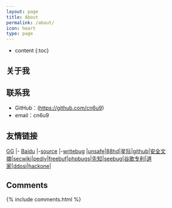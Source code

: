 ```yaml
---
layout: page
title: About
permalink: /about/
icon: heart
type: page
---
```


* content
{:toc}

## 关于我

<!-- <iframe src="https://githubbadge.appspot.com/cn6u9?s=1" style="border: 0;height: 142px;width: 200px;overflow: hidden;" frameBorder="0"></iframe> -->



## 联系我

* GitHub：(https://github.com/cn6u9)
* email：cn6u9
## 友情链接

[GG](http://www.google.com) \|- [Baidu](https://www.baidu.com) \|-[source](https://gaohaoyang.github.io) \|-[writebug](https://www.writebug.com) \|[unsafe](https://unsafe.sh/)\|[88hd](https://88hd.com)\|[星际](https://xj.hk/)\|[github](https://github.com)\|[安全文摘](http://govuln.com/news/)\|[secwiki](http://sec-wiki.com)\|[pediy](http://bbs.kanxue.com)\|[freebuf](http://www.freebuf.com)\|[phpbugs](http://bugs.php.net/search.php)\|[先知](http://xz.aliyun.com)\|[seebug](http://www.seebug.org)\|[谷歌专利](http://patents.google.com)\|[道家](http://quanxue.cn/CT_DaoJia/index.html)\|[ddosi](https://www.ddosi.org/)\|[hackone](https://hackerone.com/hacktivity)\|

## Comments

{% include comments.html %}
